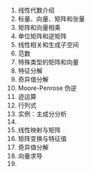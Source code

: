 
1. 线性代数介绍
2. 标量、向量、矩阵和张量
3. 矩阵和向量相乘
4. 单位矩阵和逆矩阵
5. 线性相关和生成子空间
6. 范数
7. 特殊类型的矩阵和向量
8. 特征分解
9. 奇异值分解
10. Moore-Penrose 伪逆
11. 迹运算
12. 行列式
13. 实例：主成分分析
14.
15. 线性映射与矩阵
16. 矩阵变换与特征值
17. 奇异值分解
18. 向量求导
19.
